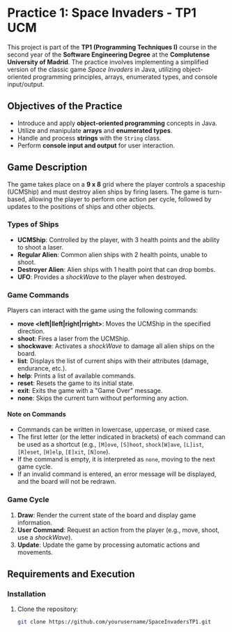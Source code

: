 # Practice 1: Space Invaders - TP1 UCM

This project is part of the **TP1 (Programming Techniques I)** course in the second year of the **Software Engineering Degree** at the **Complutense University of Madrid**. The practice involves implementing a simplified version of the classic game *Space Invaders* in Java, utilizing object-oriented programming principles, arrays, enumerated types, and console input/output.

## Objectives of the Practice

- Introduce and apply **object-oriented programming** concepts in Java.
- Utilize and manipulate **arrays** and **enumerated types**.
- Handle and process **strings** with the `String` class.
- Perform **console input and output** for user interaction.

## Game Description

The game takes place on a **9 x 8** grid where the player controls a spaceship (UCMShip) and must destroy alien ships by firing lasers. The game is turn-based, allowing the player to perform one action per cycle, followed by updates to the positions of ships and other objects.

### Types of Ships

- **UCMShip**: Controlled by the player, with 3 health points and the ability to shoot a laser.
- **Regular Alien**: Common alien ships with 2 health points, unable to shoot.
- **Destroyer Alien**: Alien ships with 1 health point that can drop bombs.
- **UFO**: Provides a *shockWave* to the player when destroyed.

### Game Commands

Players can interact with the game using the following commands:

- **move <left|lleft|right|rright>**: Moves the UCMShip in the specified direction.
- **shoot**: Fires a laser from the UCMShip.
- **shockwave**: Activates a *shockWave* to damage all alien ships on the board.
- **list**: Displays the list of current ships with their attributes (damage, endurance, etc.).
- **help**: Prints a list of available commands.
- **reset**: Resets the game to its initial state.
- **exit**: Exits the game with a "Game Over" message.
- **none**: Skips the current turn without performing any action.

#### Note on Commands

- Commands can be written in lowercase, uppercase, or mixed case.
- The first letter (or the letter indicated in brackets) of each command can be used as a shortcut (e.g., `[M]ove`, `[S]hoot`, `shock[W]ave`, `[L]ist`, `[R]eset`, `[H]elp`, `[E]xit`, `[N]one`).
- If the command is empty, it is interpreted as `none`, moving to the next game cycle.
- If an invalid command is entered, an error message will be displayed, and the board will not be redrawn.

### Game Cycle

1. **Draw**: Render the current state of the board and display game information.
2. **User Command**: Request an action from the player (e.g., move, shoot, use a *shockWave*).
3. **Update**: Update the game by processing automatic actions and movements.

## Requirements and Execution

### Installation

1. Clone the repository:
   ```bash
   git clone https://github.com/yourusername/SpaceInvadersTP1.git
